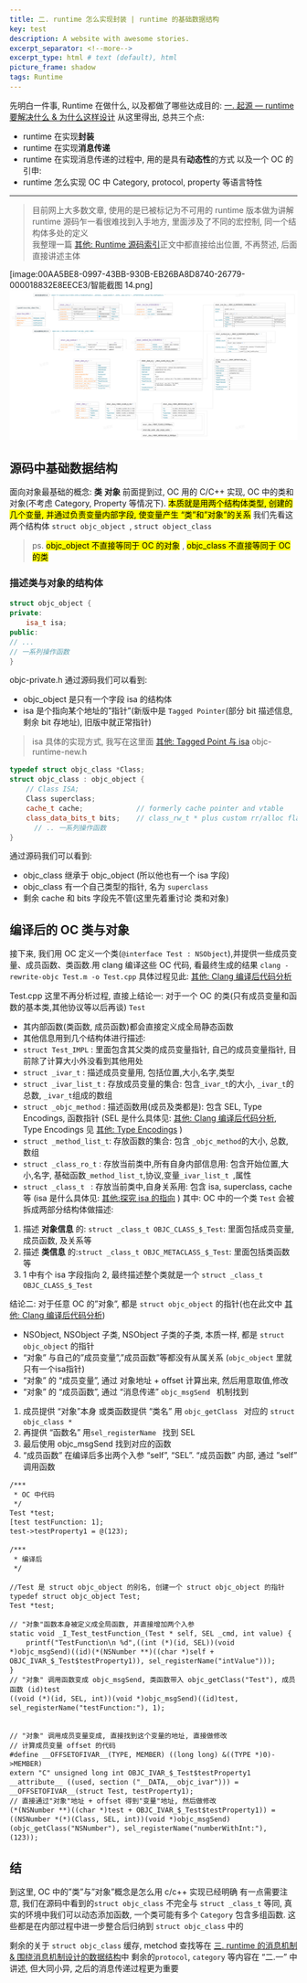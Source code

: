 ```yaml
---
title: 二. runtime 怎么实现封装 | runtime 的基础数据结构
key: test
description: A website with awesome stories.
excerpt_separator: <!--more-->
excerpt_type: html # text (default), html
picture_frame: shadow
tags: Runtime
---
```

先明白一件事, Runtime 在做什么, 以及都做了哪些达成目的:
[一. 起源 — runtime 要解决什么 & 为什么这样设计](bear://x-callback-url/open-note?id=0C6CE3AB-C34A-4739-9598-CFED423019D8-6742-00011B35CAC22610&header=%E4%BA%8C.%20%E8%B5%B7%E6%BA%90%20%E2%80%94%20runtime%20%E8%A6%81%E8%A7%A3%E5%86%B3%E4%BB%80%E4%B9%88%20%26%20%E4%B8%BA%E4%BB%80%E4%B9%88%E8%BF%99%E6%A0%B7%E8%AE%BE%E8%AE%A1)
从这里得出, 总共三个点:
* runtime 在实现**封装**
* runtime 在实现**消息传递**
* runtime 在实现消息传递的过程中, 用的是具有**动态性**的方式
以及一个 OC 的引申:
* runtime 怎么实现 OC 中 Category, protocol, property 等语言特性
<!--more-->
---
> 目前网上大多数文章, 使用的是已被标记为不可用的 runtime 版本做为讲解  
> runtime 源码乍一看很难找到入手地方, 里面涉及了不同的宏控制, 同一个结构体多处的定义  
> 我整理一篇 [其他: Runtime 源码索引](bear://x-callback-url/open-note?id=B3550C45-8F01-4EC0-9821-2C07B25675BB-477-000128BDB612EEEA)正文中都直接给出位置, 不再赘述, 后面直接讲述主体

[image:00AA5BE8-0997-43BB-930B-EB26BA8D8740-26779-000018832E8EECE3/智能截图 14.png]
![有帮助的截图](/assets/images/aaa.png)

## 源码中基础数据结构
面向对象最基础的概念: **类**  **对象**
前面提到过, OC 用的 C/C++ 实现, OC 中的类和对象(不考虑 Category, Property 等情况下).
<mark>本质就是用两个结构体类型, 创建的几个变量, 并通过负责变量内部字段, 使变量产生 “类”和”对象”的关系</mark>
我们先看这两个结构体 `struct objc_object `, `struct object_class`
> ps. <mark>objc_object 不直接等同于 OC 的对象</mark> , <mark>objc_class 不直接等同于 OC 的类</mark>

### 描述类与对象的结构体
```c++
struct objc_object {
private:
    isa_t isa;
public: 
// ...
// 一系列操作函数
}
```
objc-private.h
通过源码我们可以看到:
* objc_object 是只有一个字段 isa 的结构体
* isa 是个指向某个地址的”指针”(新版中是 `Tagged Pointer`(部分 bit 描述信息, 剩余 bit 存地址), 旧版中就正常指针)
> isa 具体的实现方式, 我写在这里面 [其他: Tagged Point 与 isa](bear://x-callback-url/open-note?id=DD6BA620-7369-40F2-8076-EEFCFF947C69-477-00005195DB13B02E)
objc-runtime-new.h
```c++
typedef struct objc_class *Class;
struct objc_class : objc_object {
    // Class ISA;
    Class superclass;
    cache_t cache;             // formerly cache pointer and vtable
    class_data_bits_t bits;    // class_rw_t * plus custom rr/alloc flags
	  // .. 一系列操作函数
}
```
通过源码我们可以看到:
* objc_class 继承于 objc_object (所以他也有一个 isa 字段)
* objc_class 有一个自己类型的指针, 名为 `superclass`
* 剩余 cache 和 bits 字段先不管(这里先着重讨论 类和对象)

## 编译后的 OC 类与对象
接下来, 我们用 OC 定义一个类(`@interface Test : NSObject`),并提供一些成员变量、成员函数、类函数.用 clang 编译这些 OC 代码, 看最终生成的结果
`clang -rewrite-objc Test.m -o Test.cpp`
具体过程见此: [其他: Clang 编译后代码分析](bear://x-callback-url/open-note?id=1125C902-A4C7-4C62-99D8-18E96362C11F-483-0000B1D6DB95754C)

Test.cpp
这里不再分析过程, 直接上结论一: 对于一个 OC 的类(只有成员变量和函数的基本类,其他协议等以后再谈) `Test`
* 其内部函数(类函数, 成员函数)都会直接定义成全局静态函数
* 其他信息用到几个结构体进行描述:
* `struct Test_IMPL`     : 里面包含其父类的成员变量指针, 自己的成员变量指针, 目前除了计算大小外没看到其他用处
* `struct _ivar_t`       : 描述成员变量用, 包括位置,大小,名字,类型
* `struct _ivar_list_t`  : 存放成员变量的集合: 包含`_ivar_t`的大小, `_ivar_t`的总数, `_ivar_t`组成的数组
* `struct _objc_method`  : 描述函数用(成员及类都是): 包含 SEL, Type Encodings, 函数指针
(SEL 是什么具体见: [其他: Clang 编译后代码分析](bear://x-callback-url/open-note?id=1125C902-A4C7-4C62-99D8-18E96362C11F-483-0000B1D6DB95754C), Type Encodings 见 [其他: Type Encodings](bear://x-callback-url/open-note?id=3B5FE7A2-609D-44F9-B593-AAD81CB42173-477-00007D9BC42DFA18) )
* `struct _method_list_t`: 存放函数的集合: 包含 `_objc_method`的大小, 总数, 数组
* `struct _class_ro_t`   : 存放当前类中,所有自身内部信息用: 包含开始位置,大小,名字, 基础函数`_method_list_t`,协议,变量`_ivar_list_t `,属性
* `struct _class_t `     : 存放当前类中,自身关系用: 包含 isa, superclass, cache 等
(isa 是什么具体见: [其他:探究 isa 的指向](bear://x-callback-url/open-note?id=623141C8-F03C-499F-A56E-961B5076B01A-477-00006B5900239E7D) )
其中: OC 中的一个类 `Test` 会被拆成两部分结构体做描述:
1. 描述 **对象信息** 的: `struct _class_t OBJC_CLASS_$_Test`: 里面包括成员变量, 成员函数, 及关系等
2. 描述 **类信息**   的:`struct _class_t OBJC_METACLASS_$_Test`: 里面包括类函数等
3. 1 中有个 isa 字段指向 2, 最终描述整个类就是一个 `struct _class_t OBJC_CLASS_$_Test`

结论二: 对于任意 OC 的”对象”, 都是 `struct objc_object` 的指针(也在此文中 [其他: Clang 编译后代码分析](bear://x-callback-url/open-note?id=1125C902-A4C7-4C62-99D8-18E96362C11F-483-0000B1D6DB95754C))
* NSObject, NSObject 子类, NSObject 子类的子类, 本质一样, 都是 `struct objc_object` 的指针
* “对象” 与自己的”成员变量”,”成员函数”等都没有从属关系 (`objc_object` 里就只有一个isa指针)
* “对象” 的 “成员变量”, 通过 对象地址 + offset 计算出来, 然后用意取值,修改
* “对象” 的 “成员函数”, 通过 “消息传递” `objc_msgSend ` 机制找到
1. 成员提供 “对象”本身 或类函数提供 “类名” 用 `objc_getClass ` 对应的 `struct objc_class *`
2. 再提供 “函数名” 用`sel_registerName ` 找到 SEL
3. 最后使用 objc_msgSend 找到对应的函数
4. “成员函数” 在编译后多出两个入参 “self”, “SEL”.  “成员函数” 内部, 通过 ”self” 调用函数

```objc
/***
 * OC 中代码
 */
Test *test;
[test testFunction: 1];
test->testProperty1 = @(123);

/***
 * 编译后
 */

//Test 是 struct objc_object 的别名, 创建一个 struct objc_object 的指针
typedef struct objc_object Test;  
Test *test; 

// "对象"函数本身被定义成全局函数, 并直接增加两个入参
static void _I_Test_testFunction_(Test * self, SEL _cmd, int value) {
    printf("TestFunction\n %d",((int (*)(id, SEL))(void *)objc_msgSend)((id)(*(NSNumber **)((char *)self + OBJC_IVAR_$_Test$testProperty1)), sel_registerName("intValue")));
}
// "对象" 调用函数变成 objc_msgSend, 类函数带入 objc_getClass("Test"), 成员函数 (id)test
((void (*)(id, SEL, int))(void *)objc_msgSend)((id)test, sel_registerName("testFunction:"), 1);


// "对象" 调用成员变量变成, 直接找到这个变量的地址, 直接做修改
// 计算成员变量 offset 的代码
#define __OFFSETOFIVAR__(TYPE, MEMBER) ((long long) &((TYPE *)0)->MEMBER)
extern "C" unsigned long int OBJC_IVAR_$_Test$testProperty1 __attribute__ ((used, section ("__DATA,__objc_ivar"))) = __OFFSETOFIVAR__(struct Test, testProperty1);
// 直接通过"对象"地址 + offset 得到"变量"地址, 然后做修改
(*(NSNumber **)((char *)test + OBJC_IVAR_$_Test$testProperty1)) = ((NSNumber *(*)(Class, SEL, int))(void *)objc_msgSend)(objc_getClass("NSNumber"), sel_registerName("numberWithInt:"), (123));
```

## 结
到这里, OC 中的”类”与”对象”概念是怎么用 c/c++ 实现已经明确
有一点需要注意, 我们在源码中看到的`struct objc_class` 不完全与 `struct _class_t` 等同, 真实的环境中我们可以动态添加函数, 一个类可能有多个 `Category` 包含多组函数. 这些都是在内部过程中进一步整合后归纳到 `struct objc_class` 中的

剩余的关于 `struct objc_class` 缓存, metchod 查找等在 [三. runtime 的消息机制 & 围绕消息机制设计的数据结构](bear://x-callback-url/open-note?id=D9B0A79C-1AEB-4792-8B54-6FFEA75185B7-477-000082936B957331)中
剩余的`protocol`, `category` 等内容在 “二.一” 中讲述, 但大同小异, 之后的消息传递过程更为重要